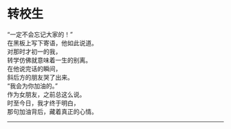 # 转校生

“一定不会忘记大家的！”
\
在黑板上写下寄语，他如此说道。
\
对那时才初一的我，
\
转学仿佛就意味着一生的别离。
\
在他说完话的瞬间，
\
斜后方的朋友哭了出来。
\
“我会为你加油的。”
\
作为女朋友，之前总这么说。
\
时至今日，我才终于明白，\
那句加油背后，藏着真正的心情。











---
